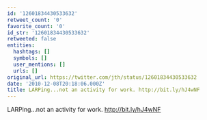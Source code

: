 ```yaml
---
id: '12601834430533632'
retweet_count: '0'
favorite_count: '0'
id_str: '12601834430533632'
retweeted: false
entities:
  hashtags: []
  symbols: []
  user_mentions: []
  urls: []
original_url: https://twitter.com/jth/status/12601834430533632
date: '2010-12-08T20:18:06.000Z'
title: LARPing...not an activity for work. http://bit.ly/hJ4wNF
---
```


LARPing...not an activity for work. http://bit.ly/hJ4wNF